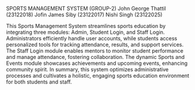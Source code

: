 SPORTS MANAGEMENT SYSTEM (GROUP-2)
John George Thattil (23122018)
Jofin James Siby (23122017)
Nishi Singh (23122025)

This Sports Management System streamlines sports education by integrating three modules:
Admin, Student Login, and Staff Login. Administrators efficiently handle user accounts, while
students access personalized tools for tracking attendance, results, and support services. The
Staff Login module enables mentors to monitor student performance and manage attendance,
fostering collaboration. The dynamic Sports and Events module showcases achievements and
upcoming events, enhancing community spirit. In summary, this system optimizes administrative
processes and cultivates a holistic, engaging sports education environment for both students and
staff.
